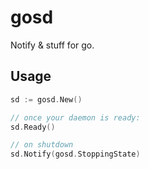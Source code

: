 # gosd

Notify & stuff for go.

## Usage

```go
sd := gosd.New()

// once your daemon is ready:
sd.Ready()

// on shutdown
sd.Notify(gosd.StoppingState)
```
